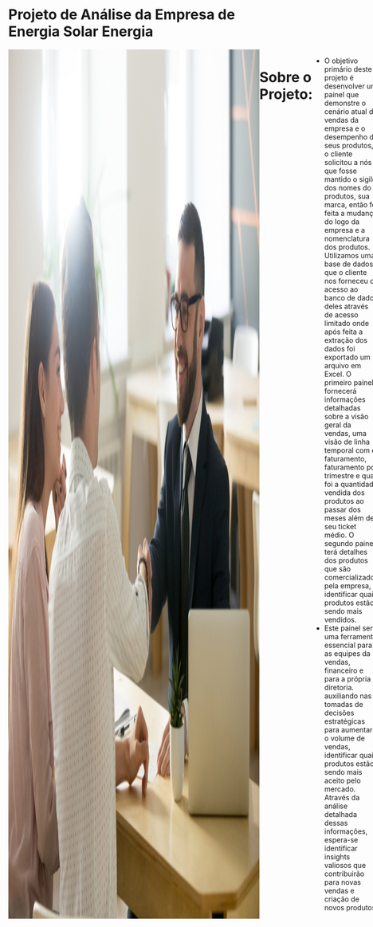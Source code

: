 # Projeto de Análise da Empresa de Energia Solar Energia
<div style="display: flex; justify-content: space-between;"> <br>
<img width="1000" alt="netflix" src="https://github.com/MiguelTessele/Analise_Energia/blob/main/Capa.png">
  
# Sobre o Projeto:
- O objetivo primário deste projeto é desenvolver um painel que demonstre o cenário atual de vendas da empresa e o desempenho de seus produtos, o cliente solicitou a nós que fosse mantido o sigilo dos nomes do produtos, sua marca, então foi feita a mudança do logo da empresa e a nomenclatura dos produtos. Utilizamos uma base de dados que o cliente nos forneceu o acesso ao banco de dados deles através de acesso limitado onde após feita a extração dos dados foi exportado um arquivo em Excel. O primeiro painel fornecerá informações detalhadas sobre a visão geral da vendas, uma visão de linha temporal com o faturamento, faturamento por trimestre e qual foi a quantidade vendida dos produtos ao passar dos meses além de seu ticket médio. O segundo painel terá detalhes dos produtos que são comercializados pela empresa, identificar quais produtos estão sendo mais vendidos.
- Este painel será uma ferramenta essencial para as equipes da vendas, financeiro e para a própria diretoria. auxiliando nas tomadas de decisões estratégicas para aumentar o volume de vendas, identificar quais produtos estão sendo mais aceito pelo mercado. Através da análise detalhada dessas informações, espera-se identificar insights valiosos que contribuirão para novas vendas e criação de novos produtos.
<br />

# Etapas do Projeto (DataOps)
- Perguntas de negócio;
- Mapeamento dos dados;
- Prototipação;
- ETL (Extração, Transformação e Carregamento);
- Descobertas e insights;
- Sugestões de decisão.

<br />

# Perguntas de Negócio
Com o objetivo de fornecer um quadro geral dos insights a partir dos dados fornecidos, foi decidido que deveriam ser respondidas as seguintes perguntas: 
- Qual foi o trimestre que ocorreu faturamento?
- Qual é o Ticket Médio?
- Total do faturamento?
- Qual mês obtivemos mais vendas?
- Qual produto está nos dando mais retorno?

  Respondidas essas perguntas, as respostas fornecerão um quadro geral do cenário atual e do comportamento das vendas, permitindo uma compreensão mais aprofundada de suas necessidades.


<br />

# Mapeamento dos Dados
- Os dados foram extraidos do banco de dados para um arquivo xlsx e estruturados no Power Query.
 <img width="1000" alt="Imagem dados" src="https://github.com/MiguelTessele/Analise_Energia/blob/main/Base_Original.png">

 
<br />
 


# Prototipação
Com base no entendimento do problema, foram desenvolvidas as telas de prototipação para o desenvolvimento dos dashboards. Essas telas prototipadas servirão como guia para a construção dos dashboards finais, garantindo que todas as necessidades e objetivos identificados sejam atendidos.A ferramenta utilizado foi o Figma, permitindo visualizar uma prévia de como ficará a entrega final. Foi utilizado o Adobe Color para extrair o número HEX de cada cor.

#### Protótipo página 1

 <img width="1000" alt="Imagem dados" src="https://github.com/MiguelTessele/Analise_Energia/blob/main/Prot%C3%B3tipo%201.png">

#### Protótipo página 2

<img width="1000" alt="Imagem dados" src="https://github.com/MiguelTessele/Analise_Energia/blob/main/Prot%C3%B3tipo%202.png">



# ETL (Extração, Transformação e Carregamento)
### Preparação dos dados
- 	Extração da base feita para o Power Query;
-   Limpeza de dados inconsistentes;
-   Coluna com valores "null" foram excluidas pois não tinham relevância;
-   Mudança dos tipos de coluna: A coluna de "Data" estava com tipo de coluna Texto/ Número Inteiro, foi ajustado para o tipo correto Data, a coluna "Produto" foi feita as mesmas alterações da coluna Data. A coluna "Quantidade Vendida" foi ajustada para tipo de número inteiro e a coluna "Faturamento" foi ajustada para Número Decimal Fixo;
-   Arredondamento das casas decimais (2 casas);
-   Carregamento dos dados limpos para o Power BI.

 <img width="1000" alt="Imagem dados" src="https://github.com/MiguelTessele/Analise_Energia/blob/main/Base_Formatada.png">
 
 
<br />
  
<br />
 
 
  
# Dashboard Interativo
Com os dados devidamente processados, começamos a elaboração de visualizações com dados estatísticos pertinentes, que servirão como base para responder às questões propostas inicialmente. Foi necessário desenvolver algumas medidas utilizando fórmulas DAX para melhor analisar os dados e extrair insights significativos.

- [Clique aqui para visualizar o dashboard de maneira interativa](https://app.powerbi.com/reportEmbed?reportId=4d257bbc-ca04-41c5-a2f6-3d46d8d407bd&autoAuth=true&ctid=f5a6833e-3f93-41ac-8092-ee06a0910899)

<br />
 
![DASHBOARD_1](https://github.com/MiguelTessele/Analise_Energia/blob/main/DASHBOARD_1.png)

![DASHBOARD_2](https://github.com/MiguelTessele/Analise_Energia/blob/main/DASHBOARD_2.png)



<br />
<br />


# Descobertas e Insights
<img width="1000" src="https://github.com/MiguelTessele/Analise_Energia/blob/main/Insights.png">


Após a finalização do dashboard e a realização de uma análise minuciosa do material, foram observados os seguintes insights:
- O produto E lidera com o maior total de vendas. Pode ser interessante fazer uma pesquisa para entender qual a sua aceitação no mercado, o que diferencia ele de outros produtos.
- O mês que obtivemos vendas maior foi em maio, seguido por julho e setembro. É interessante analisarmos esses meses e verificar se ocorreu algum desconto nos produtos, procura mais do 
mercado ou foi devido as fortes chuvas que ocorreram no Rio Grande do Sul causando as enchentes e destruindo os produtos fazendo com que fossem adquiridos novamente.
-  Verificar como o faturamento varia ao longo do tempo (mensal, trimestral, anual) para identificar períodos de alta e baixa.
- O ticket médio por transação é relativamente baixo. A empresa pode estar vendendo produtos de baixo valor unitário em grandes quantidades.

 
 <br />

  
 
 # Recomendações ao tomador de decisão

 <img width="1000" alt="Imagem dados" src="https://github.com/MiguelTessele/Analise_Energia/blob/main/Recomenda%C3%A7%C3%B5es.png">
 
Com base nos insights alcançados, algumas alternativas foram propostas aos dirigentes para que a empresa possa aprimorar seus resultados:
- Identificar as informações do produto E, identificar quais as condições de ofertas para podermos replicar as ofertas em alguns outros produtos ou até mesmo criar um produto novo com tecnologia mais avançada que o produto E.
- Verificar o histórico dos anos anteriores para verificar se é uma sazonalidade, olhar para as ofertas comparadas aos outros meses, caso não seja nenhum desses fatores devemos observar se foi devido a enchente fazendo um estudo de qual regiões ocorreu a aquisição dos produtos.

<br />


